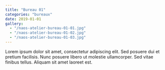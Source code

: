 ```yaml
---
title: "Bureau 01"
categories: "bureaux"
date: 2019-01-01
gallery:
  - "/naos-atelier-bureau-01-01.jpg"
  - "/naos-atelier-bureau-01-02.jpg"
  - "/naos-atelier-bureau-01-03.jpg"
---
```


Lorem ipsum dolor sit amet, consectetur adipiscing elit. Sed posuere dui et pretium facilisis. Nunc posuere libero ut molestie ullamcorper. Sed vitae finibus tellus. Aliquam sit amet laoreet est.